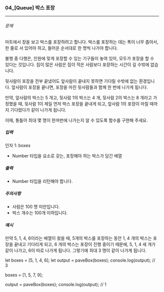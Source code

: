 ### 04_[Queue] 박스 포장


***

###### 문제 

마트에서 장을 보고 박스를 포장하려고 합니다. 박스를 포장하는 데는 폭이 너무 좁아서, 한 줄로 서 있어야 하고, 들어온 순서대로 한 명씩 나가야 합니다.

불행 중 다행은, 인원에 맞게 포장할 수 있는 기구들이 놓여 있어, 모두가 포장을 할 수 있다는 것입니다. 짐이 많은 사람은 짐이 적은 사람보다 포장하는 시간이 길 수밖에 없습니다.

뒷사람이 포장을 전부 끝냈어도 앞사람이 끝내지 못하면 기다릴 수밖에 없는 환경입니다. 앞사람이 포장을 끝나면, 포장을 마친 뒷사람들과 함께 한 번에 나가게 됩니다.

만약, 앞사람의 박스는 5 개고, 뒷사람 1의 박스는 4 개, 뒷사람 2의 박스는 8 개라고 가정했을 때, 뒷사람 1이 제일 먼저 박스 포장을 끝내게 되고, 앞사람 1의 포장이 마칠 때까지 기다렸다가 같이 나가게 됩니다.

이때, 통틀어 최대 몇 명이 한꺼번에 나가는지 알 수 있도록 함수를 구현해 주세요.

##### 입력

인자 1: boxes
- Number 타입을 요소로 갖는, 포장해야 하는 박스가 담긴 배열

##### 출력

- Number 타입을 리턴해야 합니다.

##### 주의사항

- 사람은 100 명 미만입니다.
- 박스 개수는 100개 이하입니다.

##### 예시

만약 5, 1, 4, 6이라는 배열이 왔을 때, 5개의 박스를 포장하는 동안 1, 4 개의 박스는 포장을 끝내고 기다리게 되고, 6 개의 박스는 포장이 진행 중이기 때문에, 5, 1, 4 세 개가 같이 나가고, 6이 따로 나가게 됩니다. 그렇기에 최대 3 명이 같이 나가게 됩니다.

let boxes = [5, 1, 4, 6];
let output = paveBox(boxes);
console.log(output); // 3

boxes = [1, 5, 7, 9];

output = paveBox(boxes);
console.log(output); // 1